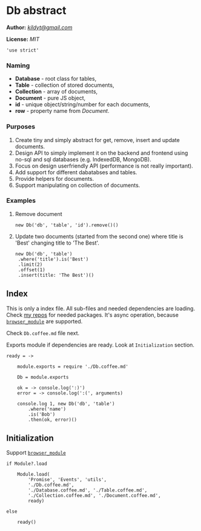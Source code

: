 Db abstract
===========

**Author:** *kildyt@gmail.com*

**License:** *MIT*

	'use strict'

### Naming

*  **Database** - root class for tables,
*  **Table** - collection of stored documents,
*  **Collection** - array of documents,
*  **Document** - pure JS object,
*  **id** - unique object/string/number for each documents,
*  **row** - property name from *Document*.

### Purposes

1.  Create tiny and simply abstract for get, remove, insert and update documents.
2.  Design API to simply implement it on the backend and frontend using no-sql
    and sql databases (e.g. IndexedDB, MongoDB).
3.  Focus on design userfriendly API (performance is not really important).
4.  Add support for different dabatabses and tables.
5.  Provide helpers for documents.
6.  Support manipulating on collection of documents.

### Examples

1.  Remove document
    ```
    new Db('db', 'table', 'id').remove()()
    ```

2.  Update two documents (started from the second one) where title is 'Best'
    changing title to 'The Best'.
    ```
    new Db('db', 'table')
     .where('title').is('Best')
     .limit(2)
     .offset(1)
     .insert(title: 'The Best')()
    ```

Index
-----

This is only a index file.
All sub-files and needed dependencies are loading.
Check [my repos](https://github.com/Kildyt/) for needed packages.
It's async operation, because [`browser_module`](https://github.com/Kildyt/browser_module)
are supported.

Check `Db.coffee.md` file next.

Exports module if dependencies are ready. Look at `Initialization` section.

	ready = ->

		module.exports = require './Db.coffee.md'

		Db = module.exports

		ok = -> console.log(':)')
		error = -> console.log(':(', arguments)

		console.log 1, new Db('db', 'table')
			.where('name')
			.is('Bob')
			.then(ok, error)()


Initialization
--------------

Support [`browser_module`](https://github.com/Kildyt/browser_module)

	if Module?.load

		Module.load(
			'Promise', 'Events', 'utils',
			'./Db.coffee.md',
			'./Database.coffee.md', './Table.coffee.md',
			'./Collection.coffee.md', './Document.coffee.md',
			ready)

	else

		ready()